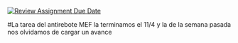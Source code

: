 [![Review Assignment Due Date](https://classroom.github.com/assets/deadline-readme-button-24ddc0f5d75046c5622901739e7c5dd533143b0c8e959d652212380cedb1ea36.svg)](https://classroom.github.com/a/Z8-0hTCq)

#La tarea del antirebote MEF la terminamos el 11/4 y la de la semana pasada nos olvidamos de cargar un avance
